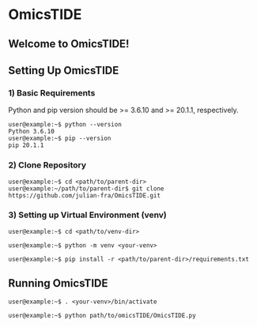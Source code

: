 # OmicsTIDE

## Welcome to OmicsTIDE!

## Setting Up OmicsTIDE

### 1) Basic Requirements
Python and pip version should be >= 3.6.10 and >= 20.1.1, respectively.

```console
user@example:~$ python --version
Python 3.6.10
user@example:~$ pip --version
pip 20.1.1
```

### 2) Clone Repository
```console
user@example:~$ cd <path/to/parent-dir>
user@example:~/path/to/parent-dir$ git clone https://github.com/julian-fra/OmicsTIDE.git
```

### 3) Setting up Virtual Environment (venv)
```console
user@example:~$ cd <path/to/venv-dir>

user@example:~$ python -m venv <your-venv>

user@example:~$ pip install -r <path/to/parent-dir>/requirements.txt
```


## Running OmicsTIDE
```console
user@example:~$ . <your-venv>/bin/activate

user@example:~$ python path/to/omicsTIDE/OmicsTIDE.py
```

